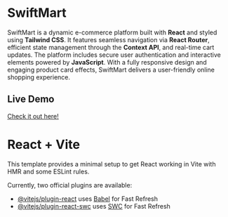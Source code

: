 # SwiftMart

SwiftMart is a dynamic e-commerce platform built with **React** and styled using **Tailwind CSS**. It features seamless navigation via **React Router**, efficient state management through the **Context API**, and real-time cart updates. The platform includes secure user authentication and interactive elements powered by **JavaScript**. With a fully responsive design and engaging product card effects, SwiftMart delivers a user-friendly online shopping experience.

## Live Demo
[Check it out here!](https://react-ecommerce-three-dusky.vercel.app/)




# React + Vite

This template provides a minimal setup to get React working in Vite with HMR and some ESLint rules.

Currently, two official plugins are available:

- [@vitejs/plugin-react](https://github.com/vitejs/vite-plugin-react/blob/main/packages/plugin-react/README.md) uses [Babel](https://babeljs.io/) for Fast Refresh
- [@vitejs/plugin-react-swc](https://github.com/vitejs/vite-plugin-react-swc) uses [SWC](https://swc.rs/) for Fast Refresh
